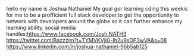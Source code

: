 hello my name is Joshua Nathaniel
My goal gor learning cding this weekis for me to be a profficient full stack developer,to get the opportiunity to network with developers around the globe so it can further enhance my learning ability.
social media handles:https://www.facebook.com/Josh.NATH3 
https://twitter.com/Bazzzim?t=TYMVKVjiG-lh2u9sDP3wVA&s=08
https://www.linkedin.com/in/joshua-nathaniel-96b5ab125